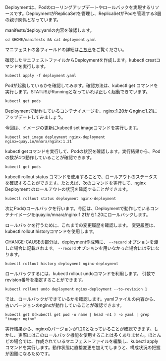 Deploymentは、Podのローリングアップデートやロールバックを実現するリソースです。DeploymentがReplicaSetを管理し、ReplicaSetがPodを管理する3層の親子関係となっています。

manifests/deploy.yamlの内容を確認します。

```execute
cd $HOME/manifests && cat deployment.yaml
```

マニフェストの各フィールドの詳細は[こちら](https://kubernetes.io/docs/reference/kubernetes-api/workload-resources/deployment-v1/)をご覧ください。

確認したマニフェストファイルからDeploymentを作成します。kubectl creatコマンドを実行します。

```execute
kubectl apply -f deployment.yaml
```

Podが起動しているかを確認してみます。確認方法は、kubectl get コマンドを実行します。STATUSがRunningとなっていれば正しく起動できています。

```execute
kubectl get pods
```

Deploymentで動作しているコンテナイメージを、nginx:1.20からnginx:1.21にアップデートしてみましょう。

今回は、イメージの更新にkubectl set imageコマンドを実行します。

```execute
kubectl set image deployment nginx-deployment nginx=quay.io/mnara/nginx:1.21
```

kubectl getコマンドを実行して、Podの状況を確認します。実行結果から、Podの数が4つ動作していることが確認できます。

```execute
kubectl get pods
```

kubectl rollout status コマンドを使用することで、ロールアウトのステータスを確認することができます。たとえば、次のコマンドを実行して、nginx Deployment のロールアウトの状況を確認することができます。

```execute
kubectl rollout status deployment nginx-deployment
```

次にPodのロールバックを行います。今回は、Deploymentで動作しているコンテナイメージをquay.io/mnara/nginx:1.21から1.20にロールバックします。

ロールバックを行うために、これまでの変更履歴を確認します。 変更履歴は、kubectl rollout historyコマンドを使用します。

CHANGE-CAUSEの部分は、deployment作成時に、 ```--record``` オプションを渡した場合に記載されます。 ```--record``` オプションを用いなかった場合には空になります。

```execute
kubectl rollout history deployment nginx-deployment
```

ロールバックするには、kubectl rollout undoコマンドを利用します。
引数でrevision番号を指定することができます。

```execute
kubectl rollout undo deployment nginx-deployment --to-revision 1
```

では、ロールバックができているかを確認します。yamlファイルの内容から、古いバージョンのnginxが動作していることが確認できます。

```
kubectl get $(kubectl get pod -o name | head -n1 ) -o yaml | grep "image: nginx"
```

実行結果から、nginxのバージョンが1.20となっていることが確認できます。しかし、実際にはこのロールバック機能を使用することは多くありません。ほとんどの場合では、作成されているマニフェストファイルを編集し、kubectl applyコマンドを実行します。動作状態に直接変更を加えてしまうと、構成状況の把握が困難になるためです。
